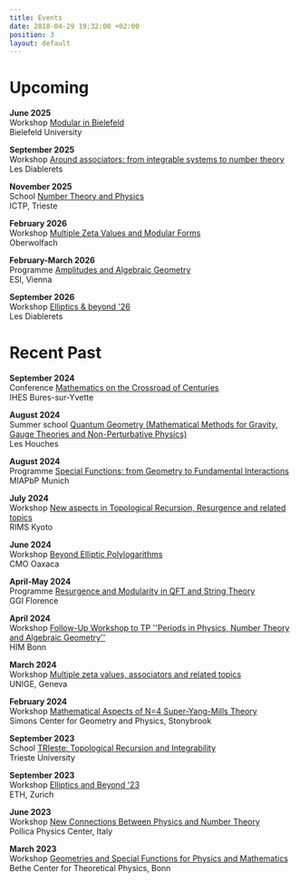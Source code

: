```yaml
---
title: Events
date: 2018-04-29 19:32:00 +02:00
position: 3
layout: default
---
```


# Upcoming

**June 2025**\
Workshop [Modular in Bielefeld](https://www.math.uni-bielefeld.de/mib2025/)\
Bielefeld University

**September 2025**\
Workshop [Around associators: from integrable systems to number theory](https://indico.global/event/13900/)\
Les Diablerets

**November 2025**\
School [Number Theory and Physics](https://indico.ictp.it/event/10965)\
ICTP, Trieste

**February 2026**\
Workshop [Multiple Zeta Values and Modular Forms](https://www.mfo.de/occasion/2608a/www_view)\
Oberwolfach

**February-March 2026**\
Programme [Amplitudes and Algebraic Geometry](https://www.esi.ac.at/events/e586/)\
ESI, Vienna

**September 2026**\
Workshop [Elliptics & beyond '26](https://swissmaprs.ch/events/elliptics-beyond-26/)\
Les Diablerets

# Recent Past

**September 2024**\
Conference [Mathematics on the Crossroad of Centuries](https://indico.math.cnrs.fr/event/11957/)\
IHES Bures-sur-Yvette

**August 2024**\
Summer school [Quantum Geometry (Mathematical Methods for Gravity, Gauge Theories and Non-Perturbative Physics)](https://houches24.github.io/)\
Les Houches

**August 2024**\
Programme [Special Functions: from Geometry to Fundamental Interactions](https://www.munich-iapbp.de/special-functions)\
MIAPbP Munich

**July 2024**\
Workshop [New aspects in Topological Recursion, Resurgence and related topics](https://sites.google.com/view/rims2024/ws1)\
RIMS Kyoto

**June 2024**\
Workshop [Beyond Elliptic Polylogarithms](http://webfiles.birs.ca/events/2024/5-day-workshops/24w5189)\
CMO Oaxaca

**April-May 2024**\
Programme [Resurgence and Modularity in QFT and String Theory](https://www.ggi.infn.it/showevent.pl?id=467)\
GGI Florence

**April 2024**\
Workshop [Follow-Up Workshop to TP ''Periods in Physics, Number Theory and Algebraic Geometry''](https://www.him.uni-bonn.de/events/scientific-events/single-scientific-events/follow-up-tp-number-theory-2024/participants/)\
HIM Bonn

**March 2024**\
Workshop [Multiple zeta values, associators and related topics](https://www.nccr-swissmap.ch/news-and-events/events/multiple-zeta-values-associators-and-related-topics?occurrenceID=1558)\
UNIGE, Geneva

**February 2024**\
Workshop [Mathematical Aspects of N=4 Super-Yang-Mills Theory](https://scgp.stonybrook.edu/archives/39835)\
Simons Center for Geometry and Physics, Stonybrook

**September 2023**\
School [TRIeste: Topological Recursion and Integrability](https://indico.in2p3.fr/event/29404/)\
Trieste University

**September 2023**\
Workshop [Elliptics and Beyond '23](https://indico.phys.ethz.ch/event/50/)\
ETH, Zurich

**June 2023**\
Workshop [New Connections Between Physics and Number Theory](https://agenda.infn.it/event/33896/)\
Pollica Physics Center, Italy

**March 2023**\
Workshop [Geometries and Special Functions for Physics and Mathematics](https://indico.hiskp.uni-bonn.de/event/192/)\
Bethe Center for Theoretical Physics, Bonn